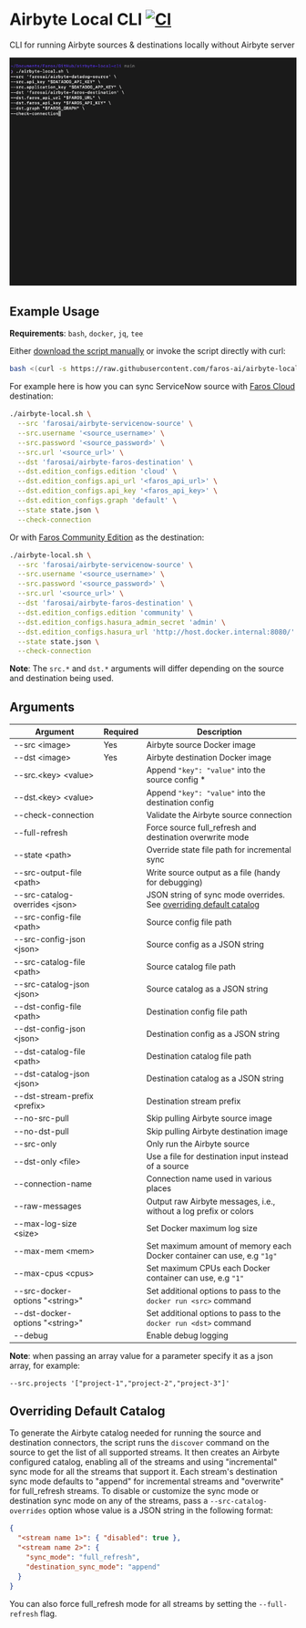 # Airbyte Local CLI [![CI](https://github.com/faros-ai/airbyte-local-cli/actions/workflows/ci.yaml/badge.svg)](https://github.com/faros-ai/airbyte-local-cli/actions/workflows/ci.yaml)

CLI for running Airbyte sources & destinations locally without Airbyte server

![Alt Text](https://github.com/Faros-ai/airbyte-local-cli/raw/main/resources/demo.gif)

## Example Usage

**Requirements**: `bash`, `docker`, `jq`, `tee`

Either [download the script manually](https://raw.githubusercontent.com/faros-ai/airbyte-local-cli/main/airbyte-local.sh) or invoke the script directly with curl:

```sh
bash <(curl -s https://raw.githubusercontent.com/faros-ai/airbyte-local-cli/main/airbyte-local.sh) --help
```

For example here is how you can sync ServiceNow source with [Faros Cloud](https://www.faros.ai) destination:

```sh
./airbyte-local.sh \
  --src 'farosai/airbyte-servicenow-source' \
  --src.username '<source_username>' \
  --src.password '<source_password>' \
  --src.url '<source_url>' \
  --dst 'farosai/airbyte-faros-destination' \
  --dst.edition_configs.edition 'cloud' \
  --dst.edition_configs.api_url '<faros_api_url>' \
  --dst.edition_configs.api_key '<faros_api_key>' \
  --dst.edition_configs.graph 'default' \
  --state state.json \
  --check-connection
```

Or with [Faros Community Edition](https://github.com/faros-ai/faros-community-edition) as the destination:

```sh
./airbyte-local.sh \
  --src 'farosai/airbyte-servicenow-source' \
  --src.username '<source_username>' \
  --src.password '<source_password>' \
  --src.url '<source_url>' \
  --dst 'farosai/airbyte-faros-destination' \
  --dst.edition_configs.edition 'community' \
  --dst.edition_configs.hasura_admin_secret 'admin' \
  --dst.edition_configs.hasura_url 'http://host.docker.internal:8080/' \
  --state state.json \
  --check-connection
```

**Note**: The `src.*` and `dst.*` arguments will differ depending on the source and destination being used.

## Arguments

| Argument                          | Required | Description                                                                                       |
| --------------------------------- | -------- | ------------------------------------------------------------------------------------------------- |
| --src \<image\>                   | Yes      | Airbyte source Docker image                                                                       |
| --dst \<image\>                   | Yes      | Airbyte destination Docker image                                                                  |
| --src.\<key\> \<value\>           |          | Append `"key": "value"` into the source config \*                                                 |
| --dst.\<key\> \<value\>           |          | Append `"key": "value"` into the destination config                                               |
| --check-connection                |          | Validate the Airbyte source connection                                                            |
| --full-refresh                    |          | Force source full_refresh and destination overwrite mode                                          |
| --state \<path\>                  |          | Override state file path for incremental sync                                                     |
| --src-output-file \<path\>        |          | Write source output as a file (handy for debugging)                                               |
| --src-catalog-overrides \<json\>  |          | JSON string of sync mode overrides. See [overriding default catalog](#overriding-default-catalog) |
| --src-config-file \<path\>        |          | Source config file path                                                                           |
| --src-config-json \<json\>        |          | Source config as a JSON string                                                                    |
| --src-catalog-file \<path\>       |          | Source catalog file path                                                                          |
| --src-catalog-json \<json\>       |          | Source catalog as a JSON string                                                                   |
| --dst-config-file \<path\>        |          | Destination config file path                                                                      |
| --dst-config-json \<json\>        |          | Destination config as a JSON string                                                               |
| --dst-catalog-file \<path\>       |          | Destination catalog file path                                                                     |
| --dst-catalog-json \<json\>       |          | Destination catalog as a JSON string                                                              |
| --dst-stream-prefix \<prefix\>    |          | Destination stream prefix                                                                         |
| --no-src-pull                     |          | Skip pulling Airbyte source image                                                                 |
| --no-dst-pull                     |          | Skip pulling Airbyte destination image                                                            |
| --src-only                        |          | Only run the Airbyte source                                                                       |
| --dst-only \<file\>               |          | Use a file for destination input instead of a source                                              |
| --connection-name                 |          | Connection name used in various places                                                            |
| --raw-messages                    |          | Output raw Airbyte messages, i.e., without a log prefix or colors                                 |
| --max-log-size \<size\>           |          | Set Docker maximum log size                                                                       |
| --max-mem \<mem\>                 |          | Set maximum amount of memory each Docker container can use, e.g `"1g"`                            |
| --max-cpus \<cpus\>               |          | Set maximum CPUs each Docker container can use, e.g `"1"`                                         |
| --src-docker-options "\<string\>" |          | Set additional options to pass to the `docker run <src>` command                                  |
| --dst-docker-options "\<string\>" |          | Set additional options to pass to the `docker run <dst>` command                                  |
| --debug                           |          | Enable debug logging                                                                              |

**Note**: when passing an array value for a parameter specify it as a json array, for example:

```
--src.projects '["project-1","project-2","project-3"]'
```

## Overriding Default Catalog

To generate the Airbyte catalog needed for running the source and destination
connectors, the script runs the `discover` command on the source to get the list
of all supported streams. It then creates an Airbyte configured catalog,
enabling all of the streams and using "incremental" sync mode for all the
streams that support it. Each stream's destination sync mode defaults to
"append" for incremental streams and "overwrite" for full_refresh streams. To
disable or customize the sync mode or destination sync mode on any of the
streams, pass a `--src-catalog-overrides` option whose value is a JSON string in
the following format:

```json
{
  "<stream name 1>": { "disabled": true },
  "<stream name 2>": {
    "sync_mode": "full_refresh",
    "destination_sync_mode": "append"
  }
}
```

You can also force full_refresh mode for all streams by setting the `--full-refresh` flag.

